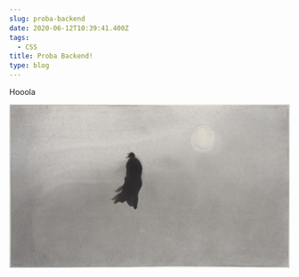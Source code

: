 ```yaml
---
slug: proba-backend
date: 2020-06-12T10:39:41.400Z
tags:
  - CSS
title: Proba Backend!
type: blog
---
```


Hooola

![Grass](assets/gaocopy.jpg)
